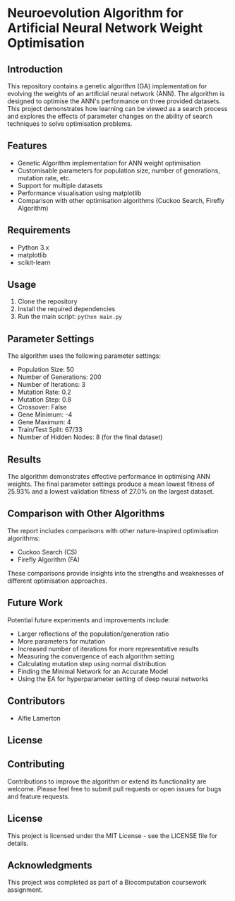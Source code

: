 # Neuroevolution Algorithm for Artificial Neural Network Weight Optimisation

## Introduction

This repository contains a genetic algorithm (GA) implementation for evolving the weights of an artificial neural network (ANN). The algorithm is designed to optimise the ANN's performance on three provided datasets. This project demonstrates how learning can be viewed as a search process and explores the effects of parameter changes on the ability of search techniques to solve optimisation problems.

## Features

- Genetic Algorithm implementation for ANN weight optimisation
- Customisable parameters for population size, number of generations, mutation rate, etc.
- Support for multiple datasets
- Performance visualisation using matplotlib
- Comparison with other optimisation algorithms (Cuckoo Search, Firefly Algorithm)

## Requirements

- Python 3.x
- matplotlib
- scikit-learn

## Usage

1. Clone the repository
2. Install the required dependencies
3. Run the main script: `python main.py`

## Parameter Settings

The algorithm uses the following parameter settings:

- Population Size: 50
- Number of Generations: 200
- Number of Iterations: 3
- Mutation Rate: 0.2
- Mutation Step: 0.8
- Crossover: False
- Gene Minimum: -4
- Gene Maximum: 4
- Train/Test Split: 67/33
- Number of Hidden Nodes: 8 (for the final dataset)

## Results

The algorithm demonstrates effective performance in optimising ANN weights. The final parameter settings produce a mean lowest fitness of 25.93% and a lowest validation fitness of 27.0% on the largest dataset.

## Comparison with Other Algorithms

The report includes comparisons with other nature-inspired optimisation algorithms:

- Cuckoo Search (CS)
- Firefly Algorithm (FA)

These comparisons provide insights into the strengths and weaknesses of different optimisation approaches.

## Future Work

Potential future experiments and improvements include:

- Larger reflections of the population/generation ratio
- More parameters for mutation
- Increased number of iterations for more representative results
- Measuring the convergence of each algorithm setting
- Calculating mutation step using normal distribution
- Finding the Minimal Network for an Accurate Model
- Using the EA for hyperparameter setting of deep neural networks

## Contributors

- Alfie Lamerton

## License

## Contributing
Contributions to improve the algorithm or extend its functionality are welcome. Please feel free to submit pull requests or open issues for bugs and feature requests.

## License
This project is licensed under the MIT License - see the LICENSE file for details.

## Acknowledgments

This project was completed as part of a Biocomputation coursework assignment.
